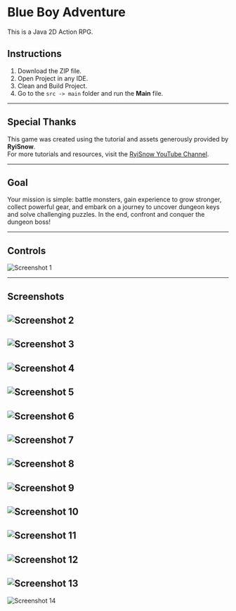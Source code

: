 # Blue Boy Adventure

This is a Java 2D Action RPG.

## Instructions

1. Download the ZIP file.
2. Open Project in any IDE.
3. Clean and Build Project.
4. Go to the `src -> main` folder and run the **Main** file.

---

## Special Thanks

This game was created using the tutorial and assets generously provided by **RyiSnow**.  
For more tutorials and resources, visit the [RyiSnow YouTube Channel](https://www.youtube.com/@RyiSnow).

---

## Goal

Your mission is simple: battle monsters, gain experience to grow stronger, collect powerful gear, and embark on a journey to uncover dungeon keys and solve challenging puzzles. In the end, confront and conquer the dungeon boss!

---

## Controls

![Screenshot 1](screenshots/1.jpg)

---

## Screenshots

![Screenshot 2](screenshots/2.png)  
---
![Screenshot 3](screenshots/3.png) 
---
![Screenshot 4](screenshots/4.png) 
---
![Screenshot 5](screenshots/5.png)  
---
![Screenshot 6](screenshots/6.png)
---
![Screenshot 7](screenshots/7.png)
---
![Screenshot 8](screenshots/8.png)
---
![Screenshot 9](screenshots/9.png) 
---
![Screenshot 10](screenshots/10.png)
---
![Screenshot 11](screenshots/11.png)  
---
![Screenshot 12](screenshots/12.png)  
---
![Screenshot 13](screenshots/13.png)
---
![Screenshot 14](screenshots/14.png) 




